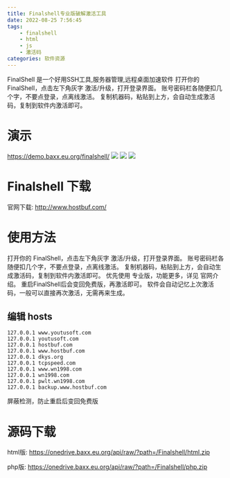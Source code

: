 ```yaml
---
title: Finalshell专业版破解激活工具
date: 2022-08-25 7:56:45
tags:
	- finalshell
	- html
	- js
	- 激活码
categories: 软件资源
---
```

FinalShell 是一个好用SSH工具,服务器管理,远程桌面加速软件
打开你的 FinalShell，点击左下角灰字 激活/升级，打开登录界面。
账号密码栏各随便扣几个字，不要点登录，点离线激活。
复制机器码，粘贴到上方，会自动生成激活码，复制到软件内激活即可。
<!--more-->
# 演示
https://demo.baxx.eu.org/finalshell/
![](https://files.baxx.eu.org/img/202208232206835.png)
![](https://files.baxx.eu.org/img/202208232207684.png)
![](https://files.baxx.eu.org/img/202208232208307.png)
# Finalshell 下载

官网下载:
http://www.hostbuf.com/

# 使用方法
打开你的 FinalShell，点击左下角灰字 激活/升级，打开登录界面。
账号密码栏各随便扣几个字，不要点登录，点离线激活。
复制机器码，粘贴到上方，会自动生成激活码，复制到软件内激活即可。
优先使用 专业版，功能更多，详见 官网介绍。
重启FinalShell后会变回免费版，再激活即可。
软件会自动记忆上次激活码，一般可以直接再次激活，无需再来生成。

## 编辑 hosts
```
127.0.0.1 www.youtusoft.com
127.0.0.1 youtusoft.com
127.0.0.1 hostbuf.com
127.0.0.1 www.hostbuf.com
127.0.0.1 dkys.org
127.0.0.1 tcpspeed.com
127.0.0.1 www.wn1998.com
127.0.0.1 wn1998.com
127.0.0.1 pwlt.wn1998.com
127.0.0.1 backup.www.hostbuf.com
```
屏蔽检测，防止重启后变回免费版

# 源码下载
html版:
https://onedrive.baxx.eu.org/api/raw/?path=/Finalshell/html.zip

php版:
https://onedrive.baxx.eu.org/api/raw/?path=/Finalshell/php.zip

